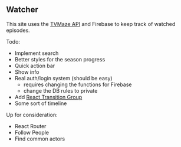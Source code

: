## Watcher

This site uses the [TVMaze API](http://www.tvmaze.com/api) and Firebase to keep track of watched episodes.

Todo:
* Implement search
* Better styles for the season progress
* Quick action bar
* Show info
* Real auth/login system (should be easy)
  * requires changing the functions for Firebase
  * change the DB rules to private
* Add [React Transition Group](http://reactcommunity.org/react-transition-group/)
* Some sort of timeline

Up for consideration:
* React Router
* Follow People
* Find common actors


